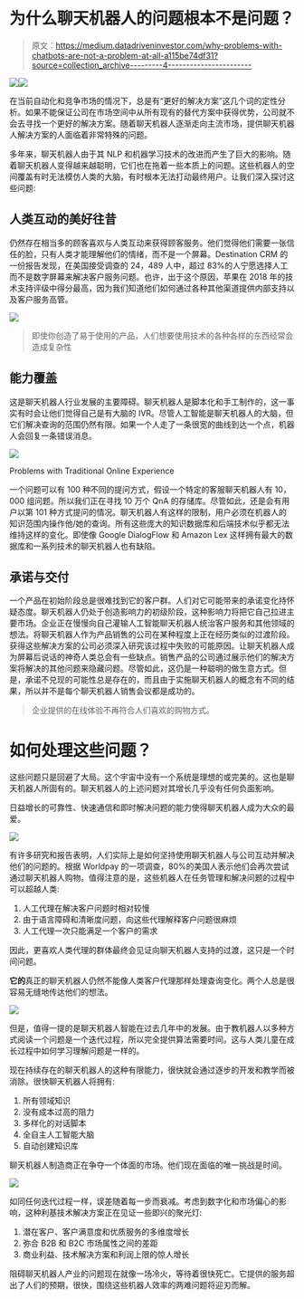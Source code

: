 # 为什么聊天机器人的问题根本不是问题？

> 原文：<https://medium.datadriveninvestor.com/why-problems-with-chatbots-are-not-a-problem-at-all-a115be74df31?source=collection_archive---------4----------------------->

[![](img/603795cd1ae2bb67dfa11effb18bbfe3.png)](http://www.track.datadriveninvestor.com/1B9E)![](img/d2d6594f840fb41bcc76730dc964e602.png)

在当前自动化和竞争市场的情况下，总是有“更好的解决方案”这几个词的定性分析。如果不能保证公司在市场空间中从所有现有的替代方案中获得优势，公司就不会去寻找一个更好的解决方案。随着聊天机器人逐渐走向主流市场，提供聊天机器人解决方案的人面临着非常特殊的问题。

多年来，聊天机器人由于其 NLP 和机器学习技术的改进而产生了巨大的影响。随着聊天机器人变得越来越聪明，它们也在拖着一些本质上的问题。这些机器人的空间覆盖有时无法模仿人类的大脑，有时根本无法打动最终用户。让我们深入探讨这些问题:

## 人类互动的美好往昔

仍然存在相当多的顾客喜欢与人类互动来获得顾客服务。他们觉得他们需要一张信任的脸，只有人类才能理解他们的情绪，而不是一个屏幕。Destination CRM 的一份报告发现，在美国接受调查的 24，489 人中，超过 83%的人宁愿选择人工而不是数字屏幕来解决客户服务问题。也许，出于这个原因，苹果在 2018 年的技术支持评级中得分最高，因为我们知道他们如何通过各种其他渠道提供内部支持以及客户服务高管。

![](img/d815cdb4345c85a17f482e10b281d210.png)

> 即使你创造了易于使用的产品，人们想要使用技术的各种各样的东西经常会造成复杂性

## 能力覆盖

这是聊天机器人行业发展的主要障碍。聊天机器人是脚本化和手工制作的，这一事实有时会让他们觉得自己是有大脑的 IVR。尽管人工智能是聊天机器人的大脑，但它们解决查询的范围仍然有限。如果一个人走了一条很宽的曲线到达一个点，机器人会回复一条错误消息。

![](img/07754f5fa8093d246b77b5c288be3de9.png)

Problems with Traditional Online Experience

一个问题可以有 100 种不同的提问方式，假设一个特定的客服聊天机器人有 10，000 组问题。所以我们正在寻找 10 万个 QnA 的存储库。尽管如此，还是会有用户以第 101 种方式提问的情况。聊天机器人有这样的限制，用户必须在机器人的知识范围内操作他/她的查询。所有这些庞大的知识数据库和后端技术似乎都无法维持这样的变化。即使像 Google DialogFlow 和 Amazon Lex 这样拥有最大的数据库和一系列技术的聊天机器人也有缺陷。

## 承诺与交付

一个产品在初始阶段总是很难找到它的客户群。人们对它可能带来的承诺变化持怀疑态度。聊天机器人仍处于创造影响力的初级阶段，这种影响力将把它自己拉进主要市场。企业正在慢慢向自己灌输人工智能聊天机器人统治客户服务和其他领域的想法。将聊天机器人作为产品销售的公司在某种程度上正在经历类似的过渡阶段。获得这些解决方案的公司必须深入研究该过程中失败的可能原因。让聊天机器人成为屏幕后说话的神奇人类总会有一些缺点。销售产品的公司通过展示他们的解决方案将解决的其他问题来隐藏问题。尽管如此，这仍是一种聪明的做生意方式。但是，承诺不兑现的可能性总是存在的，而且由于实施聊天机器人的概念有不同的结果，所以并不是每个聊天机器人销售会议都是成功的。

> 企业提供的在线体验不再符合人们喜欢的购物方式。

# 如何处理这些问题？

这些问题只是回避了大局。这个宇宙中没有一个系统是理想的或完美的。这也是聊天机器人所固有的。聊天机器人的上述问题对其增长几乎没有任何负面影响。

日益增长的可靠性、快速通信和即时解决问题的能力使得聊天机器人成为大众的最爱。

![](img/6a35798dfe1ab6c0a96af77f08a7fc43.png)

有许多研究和报告表明，人们实际上是如何坚持使用聊天机器人与公司互动并解决他们的问题的。根据 Worldpay 的一项调查，80%的美国人表示他们会再次尝试通过聊天机器人购物。值得注意的是，这些机器人在任务管理和解决问题的过程中可以超越人类:

1.  人工代理在解决客户问题时相对较慢
2.  由于语言障碍和清晰度问题，向这些代理解释客户问题很麻烦
3.  人工代理一次只能满足一个客户的需求

因此，更喜欢人类代理的群体最终会见证向聊天机器人支持的过渡，这只是一个时间问题。

**它的**真正的聊天机器人仍然不能像人类客户代理那样处理查询变化。两个人总是很容易无缝地传达他们的想法。

![](img/c6573cb9175620168a1f577c403e38aa.png)

但是，值得一提的是聊天机器人智能在过去几年中的发展。由于教机器人以多种方式阅读一个问题是一个迭代过程，所以完全提供算法需要时间。这与人类儿童在成长过程中如何学习理解问题是一样的。

现在持续存在的聊天机器人的这种有限能力，很快就会通过逐步的开发和教学而被消除。很快聊天机器人将拥有:

1.  所有领域知识
2.  没有成本过高的阻力
3.  多样化的对话脚本
4.  全自主人工智能大脑
5.  自动创建知识库

聊天机器人制造商正在争夺一个体面的市场。他们现在面临的唯一挑战是时间。

![](img/ee4966fa24518546baa352b010db9d93.png)

如同任何迭代过程一样，误差随着每一步而衰减。考虑到数字化和市场偏心的影响，这种利基技术解决方案正在见证一些即兴的聚光灯:

1.  潜在客户、客户满意度和优质服务的多维度增长
2.  弥合 B2B 和 B2C 市场属性之间的差距
3.  商业利益、技术解决方案和利润上限的惊人增长

阻碍聊天机器人产业的问题现在就像一场冷火，等待着很快死亡。它提供的服务超出了人们的预期，很快，围绕这些机器人效率的两难问题将迎刃而解。